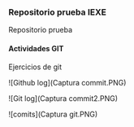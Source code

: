 ### Repositorio prueba IEXE 

Repositorio prueba 

#### Actividades GIT 

Ejercicios de git

![Github log](Captura commit.PNG)

![Git log](Captura commit2.PNG)

![comits](Captura git.PNG)
